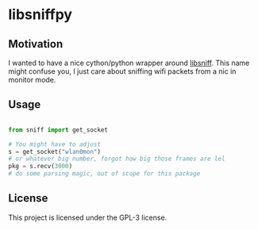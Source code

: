 # libsniffpy

## Motivation

I wanted to have a nice cython/python wrapper around [libsniff](https://github.com/4thel00z/libsniff).
This name might confuse you, I just care about sniffing wifi packets from a nic in monitor mode.

## Usage

```python

from sniff import get_socket

# You might have to adjust 
s = get_socket("wlan0mon")
# or whatever big number, forgot how big those frames are lel
pkg = s.recv(3000)
# do some parsing magic, out of scope for this package
```
## License

This project is licensed under the GPL-3 license.
